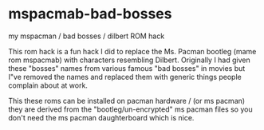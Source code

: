 # mspacmab-bad-bosses
my mspacman / bad bosses / dilbert ROM hack

This rom hack is a fun hack I did to replace the Ms. Pacman bootleg (mame rom mspacmab) with characters resembling Dilbert. Originally I had given these "bosses" names from various famous "bad bosses" in movies but I"ve removed the names and replaced them with generic things people complain about at work.

This these roms can be installed on pacman hardware / (or ms pacman) they are derived from the "bootleg/un-encrypted" ms pacman files so you don't need the ms pacman daughterboard which is nice.
